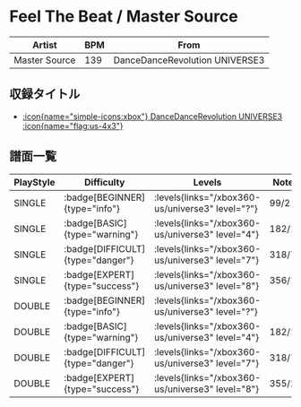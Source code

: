 # Feel The Beat / Master Source

|Artist|BPM|From|
|------|---|----|
|Master Source|139|DanceDanceRevolution UNIVERSE3|

## 収録タイトル

- [:icon{name="simple-icons:xbox"} DanceDanceRevolution UNIVERSE3 :icon{name="flag:us-4x3"}](/xbox360-us/universe3)

## 譜面一覧

|PlayStyle|Difficulty|Levels|Notes|Movie|
|---------|----------|------|-----|-----|
|SINGLE| :badge[BEGINNER]{type="info"}| :levels{links="/xbox360-us/universe3" level="?"}|99/2||
|SINGLE| :badge[BASIC]{type="warning"}| :levels{links="/xbox360-us/universe3" level="4"}|182/18||
|SINGLE| :badge[DIFFICULT]{type="danger"}| :levels{links="/xbox360-us/universe3" level="7"}|318/7||
|SINGLE| :badge[EXPERT]{type="success"}| :levels{links="/xbox360-us/universe3" level="8"}|356/18||
|DOUBLE| :badge[BEGINNER]{type="info"}| :levels{links="/xbox360-us/universe3" level="?"}|||
|DOUBLE| :badge[BASIC]{type="warning"}| :levels{links="/xbox360-us/universe3" level="4"}|182/18||
|DOUBLE| :badge[DIFFICULT]{type="danger"}| :levels{links="/xbox360-us/universe3" level="7"}|318/7||
|DOUBLE| :badge[EXPERT]{type="success"}| :levels{links="/xbox360-us/universe3" level="8"}|355/21||
